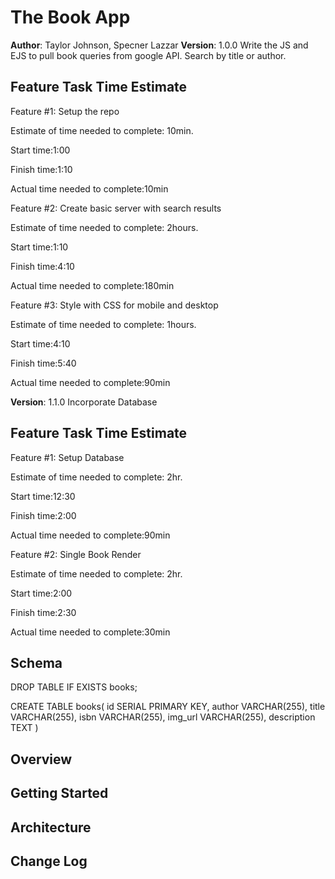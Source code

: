 # The Book App

**Author**: Taylor Johnson, Specner Lazzar
**Version**: 1.0.0
Write the JS and EJS to pull book queries from google API. Search by title or author.

## Feature Task Time Estimate

Feature #1: Setup the repo

Estimate of time needed to complete: 10min.

Start time:1:00

Finish time:1:10

Actual time needed to complete:10min

Feature #2: Create basic server with search results

Estimate of time needed to complete: 2hours.

Start time:1:10

Finish time:4:10

Actual time needed to complete:180min

Feature #3: Style with CSS for mobile and desktop

Estimate of time needed to complete: 1hours.

Start time:4:10

Finish time:5:40

Actual time needed to complete:90min

**Version**: 1.1.0
Incorporate Database

## Feature Task Time Estimate

Feature #1: Setup Database

Estimate of time needed to complete: 2hr.

Start time:12:30

Finish time:2:00

Actual time needed to complete:90min

Feature #2: Single Book Render

Estimate of time needed to complete: 2hr.

Start time:2:00

Finish time:2:30

Actual time needed to complete:30min

## Schema

DROP TABLE IF EXISTS books;

CREATE TABLE books(
id SERIAL PRIMARY KEY,
author VARCHAR(255),
title VARCHAR(255),
isbn VARCHAR(255),
img_url VARCHAR(255),
description TEXT
)

## Overview

<!-- Provide a high level overview of what this application is and why you are building it, beyond the fact that it's an assignment for a Code 301 class. (i.e. What's your problem domain?) -->

## Getting Started

<!-- What are the steps that a user must take in order to build this app on their own machine and get it running? -->

## Architecture

<!-- Provide a detailed description of the application design. What technologies (languages, libraries, etc) you're using, and any other relevant design information. -->

## Change Log

<!-- Use this area to document the iterative changes made to your application as each feature is successfully implemented. Use time stamps. Here's an examples:

01-01-2001 4:59pm - Application now has a fully-functional express server, with GET and POST routes for the book resource.

## Credits and Collaborations
<!-- Give credit (and a link) to other people or resources that helped you build this application. -->
